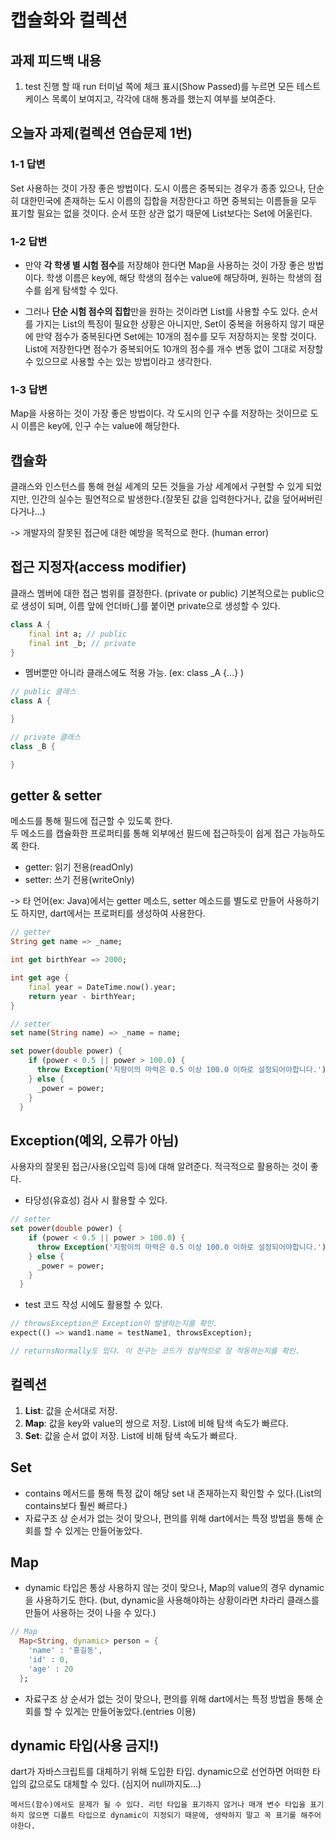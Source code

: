 # 캡슐화와 컬렉션

## 과제 피드백 내용
1. test 진행 할 때 run 터미널 쪽에 체크 표시(Show Passed)를 누르면 모든 테스트 케이스 목록이 보여지고, 각각에 대해 통과를 했는지 여부를 보여준다.

## 오늘자 과제(컬렉션 연습문제 1번)
### 1-1 답변
Set 사용하는 것이 가장 좋은 방법이다. 도시 이름은 중복되는 경우가 종종 있으나, 단순히 대한민국에 존재하는 도시 이름의 집합을 저장한다고 하면 중복되는 이름들을 모두 표기할 필요는 없을 것이다. 순서 또한 상관 없기 때문에 List보다는 Set에 어울린다.

### 1-2 답변
- 만약 <b>각 학생 별 시험 점수</b>를 저장해야 한다면 Map을 사용하는 것이 가장 좋은 방법이다. 학생 이름은 key에, 해당 학생의 점수는 value에 해당하며, 원하는 학생의 점수를 쉽게 탐색할 수 있다.

- 그러나 <b>단순 시험 점수의 집합</b>만을 원하는 것이라면 List를 사용할 수도 있다. 순서를 가지는 List의 특징이 필요한 상황은 아니지만, Set이 중복을 허용하지 않기 때문에 만약 점수가 중복된다면 Set에는 10개의 점수를 모두 저장하지는 못할 것이다. List에 저장한다면 점수가 중복되어도 10개의 점수를 개수 변동 없이 그대로 저장할 수 있으므로 사용할 수는 있는 방법이라고 생각한다.

### 1-3 답변
Map을 사용하는 것이 가장 좋은 방법이다. 각 도시의 인구 수를 저장하는 것이므로 도시 이름은 key에, 인구 수는 value에 해당한다.

## 캡슐화
클래스와 인스턴스를 통해 현실 세계의 모든 것들을 가상 세계에서 구현할 수 있게 되었지만, 인간의 실수는 필연적으로 발생한다.(잘못된 값을 입력한다거나, 값을 덮어써버린다거나...)

-> 개발자의 잘못된 접근에 대한 예방을 목적으로 한다. (human error) 


## 접근 지정자(access modifier)
클래스 멤버에 대한 접근 범위를 결정한다. (private or public)
기본적으로는 public으로 생성이 되며, 이름 앞에 언더바(_)를 붙이면 private으로 생성할 수 있다.
```dart
class A {
    final int a; // public
    final int _b; // private
}
```
    
- 멤버뿐만 아니라 클래스에도 적용 가능. (ex: class _A {...} )
```dart
// public 클래스
class A {

}

// private 클래스
class _B {

}
```

## getter & setter
메소드를 통해 필드에 접근할 수 있도록 한다.
<br>두 메소드를 캡슐화한 프로퍼티를 통해 외부에선 필드에 접근하듯이 쉽게 접근 가능하도록 한다.
- getter: 읽기 전용(readOnly)
- setter: 쓰기 전용(writeOnly)

-> 타 언어(ex: Java)에서는 getter 메소드, setter 메소드를 별도로 만들어 사용하기도 하지만, dart에서는 프로퍼티를 생성하여 사용한다.
```dart
// getter
String get name => _name;

int get birthYear => 2000;

int get age {
    final year = DateTime.now().year;
    return year - birthYear;
}

// setter
set name(String name) => _name = name;

set power(double power) {
    if (power < 0.5 || power > 100.0) {
      throw Exception('지팡이의 마력은 0.5 이상 100.0 이하로 설정되어야합니다.');
    } else {
      _power = power;
    }
  }

```

## Exception(예외, 오류가 아님)
사용자의 잘못된 접근/사용(오입력 등)에 대해 알려준다. 적극적으로 활용하는 것이 좋다.

- 타당성(유효성) 검사 시 활용할 수 있다.
```dart
// setter
set power(double power) {
    if (power < 0.5 || power > 100.0) {
      throw Exception('지팡이의 마력은 0.5 이상 100.0 이하로 설정되어야합니다.');
    } else {
      _power = power;
    }
  }
```
- test 코드 작성 시에도 활용할 수 있다.
```dart
// throwsException은 Exception이 발생하는지를 확인.
expect(() => wand1.name = testName1, throwsException);

// returnsNormally도 있다. 이 친구는 코드가 정상적으로 잘 작동하는지를 확인.
```

## 컬렉션
1. <b>List</b>: 값을 순서대로 저장.
2. <b>Map</b>: 값을 key와 value의 쌍으로 저장. List에 비해 탐색 속도가 빠르다. 
3. <b>Set</b>: 값을 순서 없이 저장. List에 비해 탐색 속도가 빠르다.

## Set
- contains 메서드를 통해 특정 값이 해당 set 내 존재하는지 확인할 수 있다.(List의 contains보다 훨씬 빠르다.)
- 자료구조 상 순서가 없는 것이 맞으나, 편의를 위해 dart에서는 특정 방법을 통해 순회를 할 수 있게는 만들어놓았다.

## Map
- dynamic 타입은 통상 사용하지 않는 것이 맞으나, Map의 value의 경우 dynamic을 사용하기도 한다. (but, dynamic을 사용해야하는 상황이라면 차라리 클래스를 만들어 사용하는 것이 나을 수 있다.)
```dart
// Map
  Map<String, dynamic> person = {
    'name' : '홍길동',
    'id' : 0,
    'age' : 20
  };
```
- 자료구조 상 순서가 없는 것이 맞으나, 편의를 위해 dart에서는 특정 방법을 통해 순회를 할 수 있게는 만들어놓았다.(entries 이용)

## dynamic 타입(사용 금지!)
dart가 자바스크립트를 대체하기 위해 도입한 타입. dynamic으로 선언하면 어떠한 타입의 값으로도 대체할 수 있다. (심지어 null까지도...)
    
    메서드(함수)에서도 문제가 될 수 있다. 리턴 타입을 표기하지 않거나 매개 변수 타입을 표기하지 않으면 디폴트 타입으로 dynamic이 지정되기 때문에, 생략하지 말고 꼭 표기를 해주어야한다.

